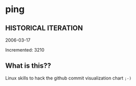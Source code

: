 # ping

## HISTORICAL ITERATION
2006-03-17

Incremented: 3210

## What is this?? 
Linux skills to hack the github commit visualization chart `;-)`
